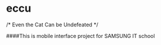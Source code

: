 # eccu
/* Even the Cat Can be Undefeated */

####This is mobile interface project for SAMSUNG IT school



